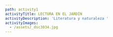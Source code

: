 ```yaml
---
path: activity1
activityTitle: LECTURA EN EL JARDÍN
activityDescription: 'Literatura y naturaleza '
activityImages:
  - /assets/_dsc3034.jpg
---
```


